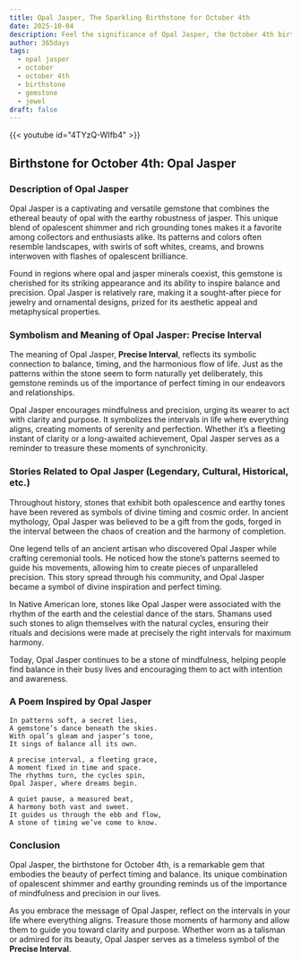 ```yaml
---
title: Opal Jasper, The Sparkling Birthstone for October 4th
date: 2025-10-04
description: Feel the significance of Opal Jasper, the October 4th birthstone symbolizing Precise interval. Let its beauty and meaning brighten your day.
author: 365days
tags:
  - opal jasper
  - october
  - october 4th
  - birthstone
  - gemstone
  - jewel
draft: false
---
```


{{< youtube id="4TYzQ-WIfb4" >}}

## Birthstone for October 4th: Opal Jasper

### Description of Opal Jasper

Opal Jasper is a captivating and versatile gemstone that combines the ethereal beauty of opal with the earthy robustness of jasper. This unique blend of opalescent shimmer and rich grounding tones makes it a favorite among collectors and enthusiasts alike. Its patterns and colors often resemble landscapes, with swirls of soft whites, creams, and browns interwoven with flashes of opalescent brilliance.

Found in regions where opal and jasper minerals coexist, this gemstone is cherished for its striking appearance and its ability to inspire balance and precision. Opal Jasper is relatively rare, making it a sought-after piece for jewelry and ornamental designs, prized for its aesthetic appeal and metaphysical properties.

### Symbolism and Meaning of Opal Jasper: Precise Interval

The meaning of Opal Jasper, **Precise Interval**, reflects its symbolic connection to balance, timing, and the harmonious flow of life. Just as the patterns within the stone seem to form naturally yet deliberately, this gemstone reminds us of the importance of perfect timing in our endeavors and relationships.

Opal Jasper encourages mindfulness and precision, urging its wearer to act with clarity and purpose. It symbolizes the intervals in life where everything aligns, creating moments of serenity and perfection. Whether it’s a fleeting instant of clarity or a long-awaited achievement, Opal Jasper serves as a reminder to treasure these moments of synchronicity.

### Stories Related to Opal Jasper (Legendary, Cultural, Historical, etc.)

Throughout history, stones that exhibit both opalescence and earthy tones have been revered as symbols of divine timing and cosmic order. In ancient mythology, Opal Jasper was believed to be a gift from the gods, forged in the interval between the chaos of creation and the harmony of completion.

One legend tells of an ancient artisan who discovered Opal Jasper while crafting ceremonial tools. He noticed how the stone’s patterns seemed to guide his movements, allowing him to create pieces of unparalleled precision. This story spread through his community, and Opal Jasper became a symbol of divine inspiration and perfect timing.

In Native American lore, stones like Opal Jasper were associated with the rhythm of the earth and the celestial dance of the stars. Shamans used such stones to align themselves with the natural cycles, ensuring their rituals and decisions were made at precisely the right intervals for maximum harmony.

Today, Opal Jasper continues to be a stone of mindfulness, helping people find balance in their busy lives and encouraging them to act with intention and awareness.

### A Poem Inspired by Opal Jasper

```
In patterns soft, a secret lies,  
A gemstone’s dance beneath the skies.  
With opal’s gleam and jasper’s tone,  
It sings of balance all its own.  

A precise interval, a fleeting grace,  
A moment fixed in time and space.  
The rhythms turn, the cycles spin,  
Opal Jasper, where dreams begin.  

A quiet pause, a measured beat,  
A harmony both vast and sweet.  
It guides us through the ebb and flow,  
A stone of timing we’ve come to know.
```

### Conclusion

Opal Jasper, the birthstone for October 4th, is a remarkable gem that embodies the beauty of perfect timing and balance. Its unique combination of opalescent shimmer and earthy grounding reminds us of the importance of mindfulness and precision in our lives.

As you embrace the message of Opal Jasper, reflect on the intervals in your life where everything aligns. Treasure those moments of harmony and allow them to guide you toward clarity and purpose. Whether worn as a talisman or admired for its beauty, Opal Jasper serves as a timeless symbol of the **Precise Interval**.